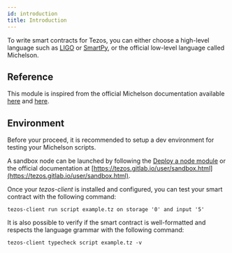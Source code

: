 ```yaml
---
id: introduction
title: Introduction
---
```


To write smart contracts for Tezos, you can either choose a high-level language such as [LIGO](/404.html) or [SmartPy](/404.html), or the official low-level language called Michelson.

## Reference

This module is inspired from the official Michelson documentation available [here](https://tezos.gitlab.io/007/michelson.html) and [here](https://tezos.gitlab.io/michelson-reference/).

## Environment

Before your proceed, it is recommended to setup a dev environment for testing your Michelson scripts.

A sandbox node can be launched by following the [Deploy a node module](/404.html) or the official documentation at [https://tezos.gitlab.io/user/sandbox.html](https://tezos.gitlab.io/user/sandbox.html).

Once your _tezos-client_ is installed and configured, you can test your smart contract with the following command:

```
tezos-client run script example.tz on storage '0' and input '5'
```

It is also possible to verify if the smart contract is well-formatted and respects the language grammar with the following command:

```
tezos-client typecheck script example.tz -v
```